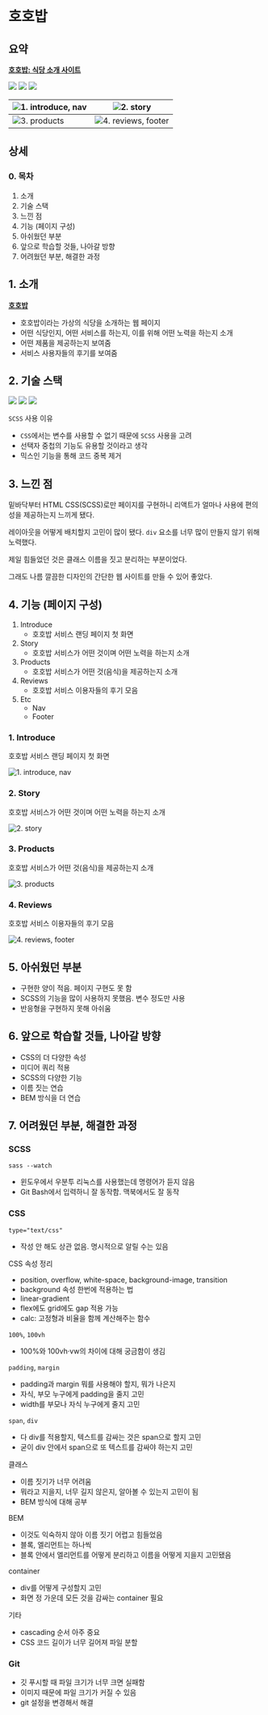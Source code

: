 # 호호밥

## 요약

**[호호밥: 식당 소개 사이트](https://hhejo.github.io/hohobob/)**

<img src="https://img.shields.io/badge/html5-E34F26?style=for-the-badge&logo=html5&logoColor=white"> <img src="https://img.shields.io/badge/css3-1572B6?style=for-the-badge&logo=css3&logoColor=white"> <img src="https://img.shields.io/badge/sass-CC6699?style=for-the-badge&logo=sass&logoColor=white">

| ![1. introduce, nav](./assets/1-introduce-and-nav.png) | ![2. story](./assets/2-story.png)                        |
| ------------------------------------------------------ | -------------------------------------------------------- |
| ![3. products](./assets/3-products.png)                | ![4. reviews, footer](./assets/4-reviews-and-footer.png) |

## 상세

### 0. 목차

1. 소개
2. 기술 스택
3. 느낀 점
4. 기능 (페이지 구성)
5. 아쉬웠던 부분
6. 앞으로 학습할 것들, 나아갈 방향
7. 어려웠던 부분, 해결한 과정

## 1. 소개

**[호호밥](https://hhejo.github.io/hohobob/)**

- 호호밥이라는 가상의 식당을 소개하는 웹 페이지
- 어떤 식당인지, 어떤 서비스를 하는지, 이를 위해 어떤 노력을 하는지 소개
- 어떤 제품을 제공하는지 보여줌
- 서비스 사용자들의 후기를 보여줌

## 2. 기술 스택

<img src="https://img.shields.io/badge/html5-E34F26?style=for-the-badge&logo=html5&logoColor=white"> <img src="https://img.shields.io/badge/css3-1572B6?style=for-the-badge&logo=css3&logoColor=white"> <img src="https://img.shields.io/badge/sass-CC6699?style=for-the-badge&logo=sass&logoColor=white">

`SCSS` 사용 이유

- `CSS`에서는 변수를 사용할 수 없기 때문에 `SCSS` 사용을 고려
- 선택자 중첩의 기능도 유용할 것이라고 생각
- 믹스인 기능을 통해 코드 중복 제거

## 3. 느낀 점

밑바닥부터 HTML CSS(SCSS)로만 페이지를 구현하니 리액트가 얼마나 사용에 편의성을 제공하는지 느끼게 됐다.

레이아웃을 어떻게 배치할지 고민이 많이 됐다. `div` 요소를 너무 많이 만들지 않기 위해 노력했다.

제일 힘들었던 것은 클래스 이름을 짓고 분리하는 부분이었다.

그래도 나름 깔끔한 디자인의 간단한 웹 사이트를 만들 수 있어 좋았다.

## 4. 기능 (페이지 구성)

1. Introduce
   - 호호밥 서비스 랜딩 페이지 첫 화면
2. Story
   - 호호밥 서비스가 어떤 것이며 어떤 노력을 하는지 소개
3. Products
   - 호호밥 서비스가 어떤 것(음식)을 제공하는지 소개
4. Reviews
   - 호호밥 서비스 이용자들의 후기 모음
5. Etc
   - Nav
   - Footer

### 1. Introduce

호호밥 서비스 랜딩 페이지 첫 화면

![1. introduce, nav](./assets/1-introduce-and-nav.png)

### 2. Story

호호밥 서비스가 어떤 것이며 어떤 노력을 하는지 소개

![2. story](./assets/2-story.png)

### 3. Products

호호밥 서비스가 어떤 것(음식)을 제공하는지 소개

![3. products](./assets/3-products.png)

### 4. Reviews

호호밥 서비스 이용자들의 후기 모음

![4. reviews, footer](./assets/4-reviews-and-footer.png)

## 5. 아쉬웠던 부분

- 구현한 양이 적음. 페이지 구현도 못 함
- SCSS의 기능을 많이 사용하지 못했음. 변수 정도만 사용
- 반응형을 구현하지 못해 아쉬움

## 6. 앞으로 학습할 것들, 나아갈 방향

- CSS의 더 다양한 속성
- 미디어 쿼리 적용
- SCSS의 다양한 기능
- 이름 짓는 연습
- BEM 방식을 더 연습

## 7. 어려웠던 부분, 해결한 과정

### SCSS

`sass --watch`

- 윈도우에서 우분투 리눅스를 사용했는데 명령어가 듣지 않음
- Git Bash에서 입력하니 잘 동작함. 맥북에서도 잘 동작

### CSS

`type="text/css"`

- 작성 안 해도 상관 없음. 명시적으로 알릴 수는 있음

CSS 속성 정리

- position, overflow, white-space, background-image, transition
- background 속성 한번에 적용하는 법
- linear-gradient
- flex에도 grid에도 gap 적용 가능
- calc: 고정형과 비율을 함께 계산해주는 함수

`100%`, `100vh`

- 100%와 100vh·vw의 차이에 대해 궁금함이 생김

`padding`, `margin`

- padding과 margin 뭐를 사용해야 할지, 뭐가 나은지
- 자식, 부모 누구에게 padding을 줄지 고민
- width를 부모나 자식 누구에게 줄지 고민

`span`, `div`

- 다 div를 적용할지, 텍스트를 감싸는 것은 span으로 할지 고민
- 굳이 div 안에서 span으로 또 텍스트를 감싸야 하는지 고민

클래스

- 이름 짓기가 너무 어려움
- 뭐라고 지을지, 너무 길지 않은지, 알아볼 수 있는지 고민이 됨
- BEM 방식에 대해 공부

BEM

- 이것도 익숙하지 않아 이름 짓기 어렵고 힘들었음
- 블록, 엘리먼트는 하나씩
- 블록 안에서 엘리먼트를 어떻게 분리하고 이름을 어떻게 지을지 고민됐음

container

- div를 어떻게 구성할지 고민
- 화면 정 가운데 모든 것을 감싸는 container 필요

기타

- cascading 순서 아주 중요
- CSS 코드 길이가 너무 길어져 파일 분할

### Git

- 깃 푸시할 때 파일 크기가 너무 크면 실패함
- 이미지 때문에 파일 크기가 커질 수 있음
- git 설정을 변경해서 해결
